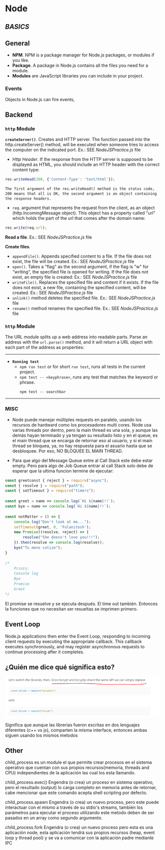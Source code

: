 # Node

## <i>**BASICS**</i>

## **General**

- **NPM**. NPM is a package manager for Node.js packages, or modules if you like.
- **Package**. A package in Node.js contains all the files you need for a module.
- **Modules** are JavaScript libraries you can include in your project. 

### **Events**

Objects in Node.js can fire events,

## **Backend**

### **`http` Module**

**`createServer()`**. Creates and HTTP server. The function passed into the http.createServer() method, will be executed when someone tries to access the computer on the indicated port.
Ex.: SEE *NodeJSPractice.js* file
- *Http Header*. If the response from the HTTP server is supposed to be displayed as HTML, you should include an HTTP header with the correct content type:
```js
res.writeHead(200, {'Content-Type': 'text/html'});
```
    The first argument of the res.writeHead() method is the status code, 200 means that all is OK, the second argument is an object containing the response headers.

- *`req`*. argument that represents the request from the client, as an object (http.IncomingMessage object). This object has a property called "url" which holds the part of the url that comes after the domain name:
```js
res.write(req.url);
```

**Read a file**. Ex.: SEE *NodeJSPractice.js* file

**Create files**.
- `appendFile()`. Appends specified content to a file. If the file does not exist, the file will be created.
    Ex.: SEE *NodeJSPractice.js* file
- `open()`. Takes a "flag" as the second argument, if the flag is "w" for "writing", the specified file is opened for writing. If the file does not exist, an empty file is created:
    Ex.: SEE *NodeJSPractice.js* file
- `writeFile()`. Replaces the specified file and content if it exists. If the file does not exist, a new file, containing the specified content, will be created.
    Ex.: SEE *NodeJSPractice.js* file
- `unlink()` method deletes the specified file.
    Ex.: SEE *NodeJSPractice.js* file
- `rename()` method renames the specified file.
    Ex.: SEE *NodeJSPractice.js* file

### **`http` Module**

The URL module splits up a web address into readable parts. Parse an address with the `url.parse()` method, and it will return a URL object with each part of the address as properties:

___
- **`Running test`** 
    - `npm run test` or for short `run test`, runs all tests in the current project.
    - `npm test -- <keyphrase>`, runs any test that matches the keyword or phrase.
        ```node
        npm test -- searchbar
        ```


___
### **MISC**

- Node puede manejar múltiples requests en paralelo, usando los recursos de hardward como los procesadores multi cores. Node usa varias threads por dentro, pero la main thread es una sola, y aunque las demás hayan terminado y ya tengan su resultado listo y en el queue, es el main thread que se encarga de retornar eso al usuario, y si el main thread se bloquea, ya, no hay respuesta para el asuario hasta que se desbloquee. Por eso, NO BLOQUEE EL MAIN THREAD.

- Para que algo del Message Queue entre al Call Stack este debe estar empty. Pero para algo de Job Queue entrar al call Stack solo debe de esperar que la ultima funcion termine de ejecutar:

```js
const greetconst { reject } = require("async");
const { resolve } = require("path");
const { setTimeout } = require("timers");

const greet = name => console.log(`Hi ${name}!!`);
const bye = name => console.log(`Hi ${name}!!`);

const notMatter = () => {
    console.log("Don't look at me...");
    setTimeout(greet, 0, 'Fulanitosh');
    new Promise((resolve, reject) => {
        resolve("She doesn't love you!!!");
    }).then(resolve => console.log(resolve));
    bye("Tu meno cotize");
}

/*
    Prints:
    Console log 
    Bye 
    Promise 
    Greet
*/
``` 
El promise se resuelve y se ejecuta después. El time out también. Entonces la funciones que no necesitan ser resueltas se imprimen primero.

## Event Loop

Node.js applications then enter the Event Loop, responding to incoming client requests by executing the appropriate callback. This callback executes synchronously, and may register asynchronous requests to continue processing after it completes.

## ¿Quién me dice qué significa esto?

![](.\Resources\bcrypt-bcryptjs-Diff.png)

Significa que aunque las librerias fueron escritas en dos lenguajes diferentes (c++ vs js), comparten la misma interface, entonces ambas siguen usando los mismos metodos

## Other

child_process es un module el que permite crear procesos en el sistema operativo que cuentan con sus propios recursos(memoria, threads and CPU) independientes de la aplicación las cual los esta llamando.

child_process.exec() Engendra (o crea) un proceso en sistema operativo, pero el resultado (output) lo carga completo en memoria antes de retornar, cabe mencionar que este comando acepta shell scripting por defecto.

child_process.spawn Engendra (o crea) un nuevo proceso, pero este puede interactuar con el mismo a través de su stdio's streams, también los parámetros para ejecutar el proceso utilizando este metodo deben de ser pasados en un array como segundo argumento.

child_process.fork Engendra (o crea) un nuevo proceso pero esta es una aplicación node, esta aplicación tendrá sus propios recursos (heap, event loop y thread pool) y se va a comunicar con la aplicación padre mediante IPC